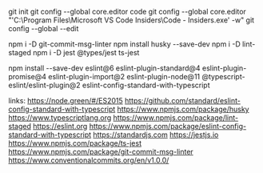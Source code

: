 git init
git config --global core.editor code
git config --global core.editor "'C:\Program Files\Microsoft VS Code Insiders\Code - Insiders.exe' -w"
git config --global --edit


npm i -D git-commit-msg-linter
npm install husky --save-dev
npm i -D lint-staged
npm i -D jest @types/jest ts-jest

npm install --save-dev eslint@6 eslint-plugin-standard@4 eslint-plugin-promise@4 eslint-plugin-import@2 eslint-plugin-node@11 @typescript-eslint/eslint-plugin@2 eslint-config-standard-with-typescript

links:
    https://node.green/#/ES2015
    https://github.com/standard/eslint-config-standard-with-typescript
    https://www.npmjs.com/package/husky
    https://www.typescriptlang.org
    https://www.npmjs.com/package/lint-staged
    https://eslint.org
    https://www.npmjs.com/package/eslint-config-standard-with-typescript
    https://standardjs.com
    https://jestjs.io
    https://www.npmjs.com/package/ts-jest
    https://www.npmjs.com/package/git-commit-msg-linter
    https://www.conventionalcommits.org/en/v1.0.0/